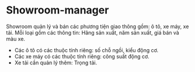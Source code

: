 # Showroom-manager
Showroom quản lý và bán các phương tiện giao thông gồm: ô tô, xe máy, xe tải. Mỗi loại gồm các thông tin: Hãng sản xuất, năm sản xuất, giá bán và màu xe.
-	Các ô tô có các thuộc tính riêng: số chỗ ngồi, kiểu động cơ.
-	Các xe máy có các thuộc tính riêng: công suất động cơ.
-	Xe tải cần quản lý thêm: Trọng tải.
